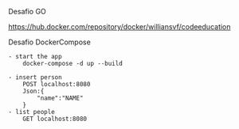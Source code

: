 Desafio GO

https://hub.docker.com/repository/docker/williansvf/codeeducation


Desafio DockerCompose

    - start the app
        docker-compose -d up --build

    - insert person
        POST localhost:8080
        Json:{
            "name":"NAME"
        }
    - list people
        GET localhost:8080
